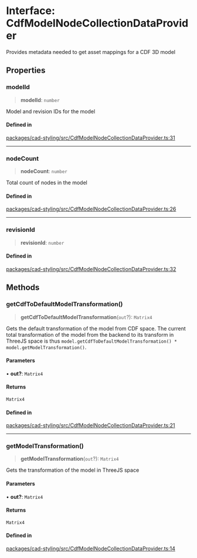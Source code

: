# Interface: CdfModelNodeCollectionDataProvider

Provides metadata needed to get asset mappings for a CDF 3D model

## Properties

### modelId

> **modelId**: `number`

Model and revision IDs for the model

#### Defined in

[packages/cad-styling/src/CdfModelNodeCollectionDataProvider.ts:31](https://github.com/cognitedata/reveal/blob/2acd9d17229d2bc8e309653b4d6a39ad941e44f1/viewer/packages/cad-styling/src/CdfModelNodeCollectionDataProvider.ts#L31)

***

### nodeCount

> **nodeCount**: `number`

Total count of nodes in the model

#### Defined in

[packages/cad-styling/src/CdfModelNodeCollectionDataProvider.ts:26](https://github.com/cognitedata/reveal/blob/2acd9d17229d2bc8e309653b4d6a39ad941e44f1/viewer/packages/cad-styling/src/CdfModelNodeCollectionDataProvider.ts#L26)

***

### revisionId

> **revisionId**: `number`

#### Defined in

[packages/cad-styling/src/CdfModelNodeCollectionDataProvider.ts:32](https://github.com/cognitedata/reveal/blob/2acd9d17229d2bc8e309653b4d6a39ad941e44f1/viewer/packages/cad-styling/src/CdfModelNodeCollectionDataProvider.ts#L32)

## Methods

### getCdfToDefaultModelTransformation()

> **getCdfToDefaultModelTransformation**(`out`?): `Matrix4`

Gets the default transformation of the model from CDF space.
The current total transformation of the model from the backend to its transform in ThreeJS space
is thus `model.getCdfToDefaultModelTransformation() * model.getModelTransformation()`.

#### Parameters

• **out?**: `Matrix4`

#### Returns

`Matrix4`

#### Defined in

[packages/cad-styling/src/CdfModelNodeCollectionDataProvider.ts:21](https://github.com/cognitedata/reveal/blob/2acd9d17229d2bc8e309653b4d6a39ad941e44f1/viewer/packages/cad-styling/src/CdfModelNodeCollectionDataProvider.ts#L21)

***

### getModelTransformation()

> **getModelTransformation**(`out`?): `Matrix4`

Gets the transformation of the model in ThreeJS space

#### Parameters

• **out?**: `Matrix4`

#### Returns

`Matrix4`

#### Defined in

[packages/cad-styling/src/CdfModelNodeCollectionDataProvider.ts:14](https://github.com/cognitedata/reveal/blob/2acd9d17229d2bc8e309653b4d6a39ad941e44f1/viewer/packages/cad-styling/src/CdfModelNodeCollectionDataProvider.ts#L14)
